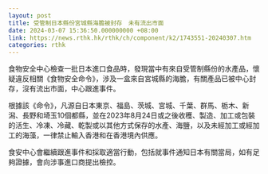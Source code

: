 ```yaml
---
layout: post
title: 受管制日本縣份宮城縣海膽被封存　未有流出市面
date: 2024-03-07 15:36:50.000000000 +08:00
link: https://news.rthk.hk/rthk/ch/component/k2/1743551-20240307.htm
categories: rthk
---
```


食物安全中心檢查一批日本進口食品時，發現當中有來自受管制縣份的水產品，懷疑違反相關《食物安全命令》，涉及一盒來自宮城縣的海膽，有關產品已被中心封存，沒有流出市面，中心跟進事件。

根據該《命令》，凡源自日本東京、福島、茨城、宮城、千葉、群馬、栃木、新潟、長野和埼玉10個都縣，並在2023年8月24日或之後收穫、製造、加工或包裝的活生、冷凍、冷藏、乾製或以其他方式保存的水產、海鹽，以及未經加工或經加工的海藻，一律禁止輸入香港和在香港境內供應。

食安中心會繼續跟進事件和採取適當行動，包括就事件通知日本有關當局，如有足夠證據，會向涉事進口商提出檢控。
